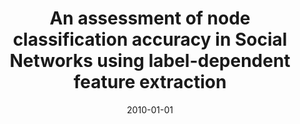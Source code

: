 ---
# Documentation: https://wowchemy.com/docs/managing-content/

title: An assessment of node classification accuracy in Social Networks using label-dependent
  feature extraction
subtitle: ''
summary: ''
authors:
- kajdanowicz
- kazienko
- Piotr Doskocz
- Krzysztof Litwin
tags: []
categories: []
date: '2010-01-01'
lastmod: 2022-10-07T05:14:39Z
featured: false
draft: false

# Featured image
# To use, add an image named `featured.jpg/png` to your page's folder.
# Focal points: Smart, Center, TopLeft, Top, TopRight, Left, Right, BottomLeft, Bottom, BottomRight.
image:
  caption: ''
  focal_point: ''
  preview_only: false

# Projects (optional).
#   Associate this post with one or more of your projects.
#   Simply enter your project's folder or file name without extension.
#   E.g. `projects = ["internal-project"]` references `content/project/deep-learning/index.md`.
#   Otherwise, set `projects = []`.
projects: []
publishDate: '2022-10-07T05:14:38.281047Z'
publication_types:
- '6'
abstract: ''
publication: '*Knowledge management, information systems, e-learning, and sustainability
  research : Third World Summit on the Knowledge Society, WSKS 2010, Corfu, Greece,
  September 22-24, 2010 : proceedings. Pt. 1*'
doi: 10.1007/978-3-642-16318-0_14
---